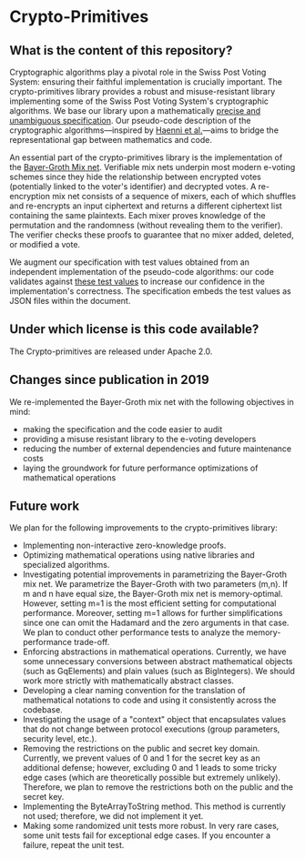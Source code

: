 # Crypto-Primitives

## What is the content of this repository?
Cryptographic algorithms play a pivotal role in the Swiss Post Voting System: ensuring their faithful implementation is crucially important. The crypto-primitives library provides a robust and misuse-resistant library implementing some of the Swiss Post Voting System's cryptographic algorithms. We base our library upon a mathematically [precise and unambiguous specification](cryptographic_primitives_specification.pdf). Our pseudo-code description of the cryptographic algorithms—inspired by [Haenni et al.](https://arbor.bfh.ch/13834/)—aims to bridge the representational gap between mathematics and code.

An essential part of the crypto-primitives library is the implementation of the [Bayer-Groth Mix net](http://www0.cs.ucl.ac.uk/staff/J.Groth/MinimalShuffle.pdf). Verifiable mix nets underpin most modern e-voting schemes since they hide the relationship between encrypted votes (potentially linked to the voter's identifier) and decrypted votes. A re-encryption mix net consists of a sequence of mixers, each of which shuffles and re-encrypts an input ciphertext and returns a different ciphertext list containing the same plaintexts. Each mixer proves knowledge of the permutation and the randomness (without revealing them to the verifier). The verifier checks these proofs to guarantee that no mixer added, deleted, or modified a vote.

We augment our specification with test values obtained from an independent implementation of the pseudo-code algorithms: our code validates against [these test values](./src/test/resources) to increase our confidence in the implementation's correctness. The specification embeds the test values as JSON files within the document.

## Under which license is this code available? 
The Crypto-primitives are released under Apache 2.0.

## Changes since publication in 2019
We re-implemented the Bayer-Groth mix net with the following objectives in mind:
* making the specification and the code easier to audit
* providing a misuse resistant library to the e-voting developers
* reducing the number of external dependencies and future maintenance costs
* laying the groundwork for future performance optimizations of mathematical operations

## Future work
We plan for the following improvements to the crypto-primitives library:
* Implementing non-interactive zero-knowledge proofs.
* Optimizing mathematical operations using native libraries and specialized algorithms.
* Investigating potential improvements in parametrizing the Bayer-Groth mix net. We parametrize the Bayer-Groth with two parameters (m,n). If m and n have equal size, the Bayer-Groth mix net is memory-optimal. However, setting m=1 is the most efficient setting for computational performance. Moreover, setting m=1 allows for further simplifications since one can omit the Hadamard and the zero arguments in that case. We plan to conduct other performance tests to analyze the memory-performance trade-off.
* Enforcing abstractions in mathematical operations. Currently, we have some unnecessary conversions between abstract mathematical objects (such as GqElements) and plain values (such as BigIntegers). We should work more strictly with mathematically abstract classes.
* Developing a clear naming convention for the translation of mathematical notations to code and using it consistently across the codebase.
* Investigating the usage of a "context" object that encapsulates values that do not change between protocol executions (group parameters, security level, etc.).
* Removing the restrictions on the public and secret key domain. Currently, we prevent values of 0 and 1 for the secret key as an additional defense; however, excluding 0 and 1 leads to some tricky edge cases (which are theoretically possible but extremely unlikely). Therefore, we plan to remove the restrictions both on the public and the secret key.
* Implementing the ByteArrayToString method. This method is currently not used; therefore, we did not implement it yet.
* Making some randomized unit tests more robust. In very rare cases, some unit tests fail for exceptional edge cases. If you encounter a failure, repeat the unit test.